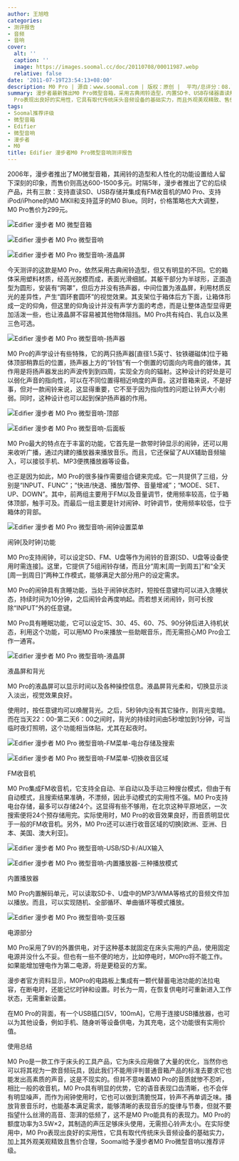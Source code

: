 ```yaml
---
author: 王旭晗
categories:
- 测评报告
- 音频
- 音响
cover:
  alt: ''
  caption: ''
  image: https://images.soomal.cc/doc/20110708/00011987.webp
  relative: false
date: '2011-07-19T23:54:13+08:00'
description: M0 Pro | 源自：www.soomal.com | 版权：原创 |  平均/总评分：08.74/201
summary: 漫步者最新推出M0 Pro微型音箱，采用古典闹铃造型，内置SD卡、USB存储器直读解码功能，集成FM收音机，可以设定SD、FM作为唤醒铃声，具有贪睡功能。利用液晶屏背光，可实现夜灯照明。在实际使用中，M0
  Pro表现出良好的实用性，它具有取代传统床头音频设备的基础实力，而且外观美观精致、售价合理。
tags:
- Soomal推荐评级
- 微型音箱
- Edifier
- 微型音响
- 漫步者
- M0
title: Edifier 漫步者M0 Pro微型音响测评报告
---
```


2006年，漫步者推出了M0微型音箱，其闹铃的造型和人性化的功能设置给人留下深刻的印象，而售价则高达600-1500多元。时隔5年，漫步者推出了它的后续产品，共有三款：支持直读SD、USB存储并集成有FM收音机的M0 Pro、支持iPod/iPhone的M0 MKII和支持蓝牙的M0 Blue。同时，价格策略也大大调整，M0 Pro售价为299元。



![Edifier 漫步者 M0 微型音箱](https://images.soomal.cc/doc/20110719/00012223.webp)



![Edifier 漫步者 M0 Pro 微型音响](https://images.soomal.cc/doc/20110708/00011986.webp)



![Edifier 漫步者 M0 Pro 微型音响-液晶屏](https://images.soomal.cc/doc/20110708/00011996.webp)



今天测评的这款是M0 Pro，依然采用古典闹铃造型，但又有明显的不同。它的箱体采用塑料材质，经高光脱模而成，表面光滑细腻。其躯干部分为半球形，正面造型为圆形，安装有“网罩”，但后方并没有扬声器，中间位置为液晶屏，利用材质反光的差异性，产生“圆环套圆环”的视觉效果。其支架位于箱体后方下面，让箱体形成一定的仰角，但这里的仰角设计并没有声学方面的考虑，而是让整体造型显得更加活泼一些，也让液晶屏不容易被其他物体阻挡。M0 Pro共有纯白、乳白以及黑三色可选。



![Edifier 漫步者 M0 Pro 微型音响-扬声器](https://images.soomal.cc/doc/20110708/00011994.webp)



M0 Pro的声学设计有些特殊，它的两只扬声器[直径1.5英寸、钕铁硼磁体]位于箱体顶部稍靠后的位置，扬声器上方的“铃铛”有一个倒置的切面向内弯曲的锥体，其作用是将扬声器发出的声波传到到四周，实现全方向的辐射。这种设计的好处是可以弱化声音的指向性，可以在不同位置得相近响度的声音。这对音箱来说，不是好事，但对一款闹铃来说，这显得重要，它不至于因为指向性的问题让铃声大小削弱。同时，这种设计也可以起到保护扬声器的作用。



![Edifier 漫步者 M0 Pro 微型音响-顶部](https://images.soomal.cc/doc/20110708/00011993.webp)



![Edifier 漫步者 M0 Pro 微型音响-后面板](https://images.soomal.cc/doc/20110708/00011995.webp)



M0 Pro最大的特点在于丰富的功能，它首先是一款带时钟显示的闹钟，还可以用来收听广播，通过内建的播放器来播放音乐。而且，它还保留了AUX辅助音频输入，可以接驳手机、MP3便携播放器等设备。



也正是因为如此，M0 Pro的很多操作需要组合键来完成。它一共提供了三组，分别是“INPUT、FUNC”；“快进/快退、播放/暂停、音量增减”；“MODE、SET、UP、DOWN”。其中，前两组主要用于FM以及音量调节，使用频率较高，位于箱体顶部，触手可及。而最后一组主要是针对闹钟、时钟调节，使用频率较低，位于箱体的背部。



![Edifier 漫步者 M0 Pro 微型音响-闹钟设置菜单](https://images.soomal.cc/doc/20110719/00012218.webp)



闹钟[及时钟]功能



M0 Pro支持闹钟，可以设定SD、FM、U盘等作为闹铃的音源[SD、U盘等设备使用时需连接]。这里，它提供了5组闹铃存储，而且分“周末[周一到周五]”和“全天[周一到周日]”两种工作模式，能够满足大部分用户的设定需求。



M0 Pro的闹钟具有贪睡功能，当处于闹钟状态时，短按任意键均可以进入贪睡状态，持续时间为10分钟，之后闹铃会再度响起。而若想关闭闹铃，则可长按除“INPUT”外的任意键。



M0 Pro具有睡眠功能，它可以设定15、30、45、60、75、90分钟后进入待机状态，利用这个功能，可以用M0 Pro来播放一些助眠音乐，而无需担心M0 Pro会工作一通宵。



![Edifier 漫步者 M0 Pro 微型音响-液晶屏](https://images.soomal.cc/doc/20110719/00012217.webp)



液晶屏和背光



M0 Pro的液晶屏可以显示时间以及各种操控信息。液晶屏背光柔和，切换显示淡入淡出，视觉效果良好。



使用时，按任意键均可以唤醒背光。之后，5秒钟内没有其它操作，则背光变暗。而在当天22：00-第二天6：00之间时，背光的持续时间由5秒增加到1分钟，可当临时夜灯照明，这个功能相当体贴，尤其在起夜时。



![Edifier 漫步者 M0 Pro 微型音响-FM菜单-电台存储及搜索](https://images.soomal.cc/doc/20110719/00012221.webp)



![Edifier 漫步者 M0 Pro 微型音响-FM菜单-切换收音区域](https://images.soomal.cc/doc/20110719/00012222.webp)



FM收音机



M0 Pro集成FM收音机，它支持全自动、半自动以及手动三种搜台模式，但由于有自动模式，且搜索结果准确，不漂频，因此手动模式的实用性不强。M0 Pro支持电台存储，最多可以存储24个。这显得有些不够用，在北京这种平原地区，一次搜索便将24个预存储用完。实际使用时，M0 Pro的收音效果良好，而音质明显优于一般的FM收音机。另外，M0 Pro还可以进行收音区域的切换[欧洲、亚洲、日本、美国、澳大利亚]。



![Edifier 漫步者 M0 Pro 微型音响-USB/SD卡/AUX输入](https://images.soomal.cc/doc/20110719/00012220.webp)



![Edifier 漫步者 M0 Pro 微型音响-内置播放器-三种播放模式](https://images.soomal.cc/doc/20110719/00012219.webp)



内置播放器



M0 Pro内置解码单元，可以读取SD卡、U盘中的MP3/WMA等格式的音频文件加以播放。而且，可以实现随机、全部循环、单曲循环等模式播放。



![Edifier 漫步者 M0 Pro 微型音响-变压器](https://images.soomal.cc/doc/20110708/00011997.webp)



电源部分



M0 Pro采用了9V的外置供电，对于这种基本就固定在床头实用的产品，使用固定电源并没什么不妥。但也有一些不便的地方，比如停电时，M0Pro将不能工作。如果能增加锂电作为第二电源，将是更稳妥的方案。



漫步者官方资料显示，M0Pro的电路板上集成有一颗代替蓄电池功能的法拉电容，在断电时，还能记忆时钟和设置。时长为一周，在恢复供电时可重新进入工作状态，无需重新设置。



在M0 Pro的背面，有一个USB插口[5V，100mA]，它用于连接USB播放器，也可以为其他设备，例如手机、随身听等设备供电，为其充电，这个功能很有实用价值。



使用总结



M0 Pro是一款工作于床头的工具产品，它为床头应用做了大量的优化，当然你也可以将其视为一款音频玩具，因此我们不能用评判普通音箱产品的标准去要求它也能发出高素质的声音，这是不现实的。但并不意味着M0 Pro的音质就惨不忍听，相比一般的收音机，M0 Pro具有明显的优势，它的语音表现口齿清晰，也不会伴有明显噪声，而作为闹钟使用时，它也可以做到清脆悦耳，铃声不再单调乏味。播放背景音乐时，也能基本满足需求，能够清晰的表现音乐的旋律与节奏，但就不要指望什么丝滑的高音、澎湃的低频了，这不是M0 Pro能具有的表现力。M0 Pro的额度功率为3.5W×2，其制造的声压足够床头使用，无需担心铃声太小。在实际使用中，M0 Pro表现出良好的实用性，它具有取代传统床头音频设备的基础实力，加上其外观美观精致且售价合理，Soomal给予漫步者M0 Pro微型音响以推荐评级。